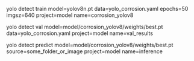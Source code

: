 yolo detect train model=yolov8n.pt data=yolo_corrosion.yaml epochs=50 imgsz=640 project=model name=corrosion_yolov8

yolo detect val model=model/corrosion_yolov8/weights/best.pt data=yolo_corrosion.yaml project=model name=val_results

yolo detect predict model=model/corrosion_yolov8/weights/best.pt source=some_folder_or_image project=model name=inference